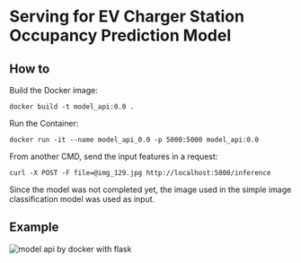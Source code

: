 # Serving for EV Charger Station Occupancy Prediction Model

## How to

Build the Docker image:

    docker build -t model_api:0.0 .

Run the Container:

    docker run -it --name model_api_0.0 -p 5000:5000 model_api:0.0

From another CMD, send the input features in a request:

    curl -X POST -F file=@img_129.jpg http://localhost:5000/inference

Since the model was not completed yet, the image used in the simple image classification model was used as input.

## Example

![model api by docker with flask](https://github.com/uoon97/model-api/assets/64677725/bbbbdcf9-519f-45d6-8c6a-30d2cca7a861)
